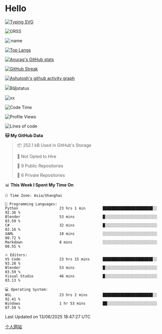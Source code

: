 # Hello


[![Typing SVG](https://readme-typing-svg.demolab.com?font=Fira+Code&pause=1000&color=F78FDE&width=435&lines=Ciallo%ef%bd%9e(%e2%88%a0%e3%83%bb%cf%89%3c+)%e2%8c%92%e2%98%85)](https://git.io/typing-svg)

![GRSS](https://github-readme-steam-card.vercel.app/status/?steamid=76561198221796636&show_in_game_bg=true&show_recent_game_bg=true&animated_avatar=true)

![:name](https://count.getloli.com/get/@hk416?theme=rule34)

[![Top Langs](https://github-readme-stats.vercel.app/api/top-langs/?username=qq583044063qq&locale=cn&hide=javascript,html)](https://github.com/anuraghazra/github-readme-stats)

[![Anurag's GitHub stats](https://github-readme-stats.vercel.app/api?username=qq583044063qq&count_private=true&show_icons=true&locale=cn)](https://github.com/anuraghazra/github-readme-stats)

[![GitHub Streak](https://streak-stats.demolab.com/?user=qq583044063qq&locale=zh_Hans)](https://git.io/streak-stats)

[![Ashutosh's github activity graph](https://github-readme-activity-graph.vercel.app/graph?username=qq583044063qq)](https://github.com/ashutosh00710/github-readme-activity-graph)

![B站status](https://stats.justsong.cn/api/bilibili/?id=3931848&lang=zh-CN)

![xx](xx.gif)

<!--START_SECTION:waka-->
![Code Time](http://img.shields.io/badge/Code%20Time-1%2C658%20hrs%2027%20mins-blue)

![Profile Views](http://img.shields.io/badge/Profile%20Views-4-blue)

![Lines of code](https://img.shields.io/badge/From%20Hello%20World%20I%27ve%20Written-905.4%20thousand%20lines%20of%20code-blue)

**🐱 My GitHub Data** 

> 📦 252.1 kB Used in GitHub's Storage 
 > 
> 🚫 Not Opted to Hire
 > 
> 📜 9 Public Repositories 
 > 
> 🔑 6 Private Repositories 
 > 
📊 **This Week I Spent My Time On** 

```text
🕑︎ Time Zone: Asia/Shanghai

💬 Programming Languages: 
Python                   23 hrs 1 min        ███████████████████████░░   92.36 % 
Blender                  53 mins             █░░░░░░░░░░░░░░░░░░░░░░░░   03.59 % 
C#                       32 mins             █░░░░░░░░░░░░░░░░░░░░░░░░   02.16 % 
XAML                     10 mins             ░░░░░░░░░░░░░░░░░░░░░░░░░   00.72 % 
Markdown                 8 mins              ░░░░░░░░░░░░░░░░░░░░░░░░░   00.55 % 

🔥 Editors: 
VS Code                  23 hrs 15 mins      ███████████████████████░░   93.28 % 
Blender                  53 mins             █░░░░░░░░░░░░░░░░░░░░░░░░   03.59 % 
Visual Studio            46 mins             █░░░░░░░░░░░░░░░░░░░░░░░░   03.13 % 

💻 Operating System: 
WSL                      23 hrs 2 mins       ███████████████████████░░   92.41 % 
Windows                  1 hr 53 mins        ██░░░░░░░░░░░░░░░░░░░░░░░   07.59 % 
```


 Last Updated on 13/06/2025 18:47:27 UTC
<!--END_SECTION:waka-->

[个人网站](https://blog.ayatsukinora.org.cn)
